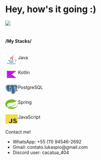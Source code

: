 <h1>Hey, how's it going :)</h1>
  <a href="https://github.com/lukasPio">
    <img height="180em" src="https://github-readme-stats.vercel.app/api/top-langs/?username=LukasPio&layout=compact&langs_count=4&theme=midnight-purple"/>
  </a>
<div>
  
</div>




<br>
  <h4 align="left">/My Stacks/</h4>
  <br>
      <div style="display: flex"> 
  <img align="center" alt="Lucas-JAVA" height="30" width="40" src="https://raw.githubusercontent.com/devicons/devicon/master/icons/java/java-original.svg"> Java
  </div> 
  <br>
  <div style="display: flex"> 
<img align="center" alt="Lucas-KOTLIN" height="30" width="40" src="https://raw.githubusercontent.com/devicons/devicon/master/icons/kotlin/kotlin-original.svg">Kotlin</div> 
<div> 
<br>
<div style="display: flex"> 
<img align="center" alt="Lucas-POSTGRESQL" height="30" width="40" src="https://raw.githubusercontent.com/devicons/devicon/master/icons/postgresql/postgresql-original.svg">PostgreSQL</div> 
<br>
<div style="display: flex"> 
<img align="center" alt="Lucas-SPRING" height="30" width="40" src="https://raw.githubusercontent.com/devicons/devicon/master/icons/spring/spring-original.svg">Spring</div> 
<div> 
<br>
<div style="display: flex"> 
<img align="center" alt="Lucas-JS" height="30" width="40" src="https://raw.githubusercontent.com/devicons/devicon/master/icons/javascript/javascript-original.svg">JavaScript</div> 
<div> 
<br>
  <span align="center">Contact me!</span>
  <ul>
    <li>WhatsApp: +55 (11) 94546-2692</li>
    <li>Gmail: contato.lukaspio@gmail.com</li>
    <li>Discord user: cacatua_404</li>
  </ul>

</div>

